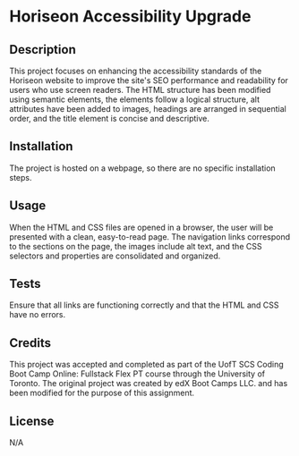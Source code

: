 # Horiseon Accessibility Upgrade

## Description
This project focuses on enhancing the accessibility standards of the Horiseon website to improve the site's SEO performance and readability for users who use screen readers. The HTML structure has been modified using semantic elements, the elements follow a logical structure, alt attributes have been added to images, headings are arranged in sequential order, and the title element is concise and descriptive.

## Installation
The project is hosted on a webpage, so there are no specific installation steps.

## Usage
When the HTML and CSS files are opened in a browser, the user will be presented with a clean, easy-to-read page. The navigation links correspond to the sections on the page, the images include alt text, and the CSS selectors and properties are consolidated and organized.

## Tests
Ensure that all links are functioning correctly and that the HTML and CSS have no errors.

## Credits
This project was accepted and completed as part of the UofT SCS Coding Boot Camp Online: Fullstack Flex PT course through the University of Toronto.
The original project was created by edX Boot Camps LLC. and has been modified for the purpose of this assignment.

## License
N/A
